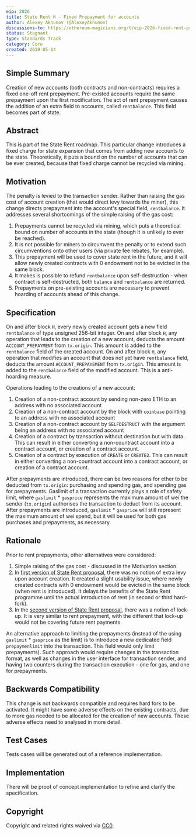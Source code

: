 ```yaml
---
eip: 2026
title: State Rent H - Fixed Prepayment for accounts
author: Alexey Akhunov (@AlexeyAkhunov)
discussions-to: https://ethereum-magicians.org/t/eip-2026-fixed-rent-prepayment-for-all-accounts-change-h-from-state-rent-v3-proposal/3273
status: Stagnant
type: Standards Track
category: Core
created: 2019-05-14
---
```


## Simple Summary
Creation of new accounts (both contracts and non-contracts) requires a fixed one-off rent prepayment. Pre-existed accounts require the same prepayment upon
the first modification. The act of rent prepayment causes the addition of an extra field to accounts, called `rentbalance`. This field becomes part of state.

## Abstract
This is part of the State Rent roadmap. This particular change introduces a fixed charge for state expansion that comes from adding new accounts to the state. Theoretically, it puts a bound on the number of accounts that can be ever created, because that fixed charge cannot be recycled via mining.

## Motivation
The penalty is levied to the transaction sender. Rather than raising the gas cost of account creation (that would direct levy towards the miner), this change directs prepayment into the account's special field, `rentbalance`. It addresses several shortcomings of the simple raising of the gas cost:
1. Prepayments cannot be recycled via mining, which puts a theoretical bound on number of accounts in the state (though it is unlikely to ever be reached).
2. It is not possible for miners to circumvent the penalty or to extend such circumventions onto other users (via private fee rebates, for example).
3. This prepayment will be used to cover state rent in the future, and it will allow newly created contracts with 0 endowment not to be evicted in the same block.
4. It makes is possible to refund `rentbalance` upon self-destruction - when contract is self-destructed, both `balance` and `rentbalance` are returned.
5. Prepayments on pre-existing accounts are necessary to prevent hoarding of accounts ahead of this change.

## Specification
On and after block `H`, every newly created account gets a new field `rentbalance` of type unsigned 256-bit integer.
On and after block `H`, any operation that leads to the creation of a new account, deducts the amount `ACCOUNT_PREPAYMENT` from `tx.origin`. This amount is added to the `rentbalance` field of the created account.
On and after block `H`, any operation that modifies an account that does not yet have `rentbalance` field, deducts the amount `ACCOUNT_PREPAYEMENT` from `tx.origin`. This amount is added to the `rentbalance` field of the modified account. This is a anti-hoarding measure.

Operations leading to the creations of a new account:
1. Creation of a non-contract account by sending non-zero ETH to an address with no associated account
2. Creation of a non-contract account by the block with `coinbase` pointing to an address with no associated account
3. Creation of a non-contract account by `SELFDESTRUCT` with the argument being an address with no associated account
4. Creation of a contract by transaction without destination but with data. This can result in either converting a non-countract account into a contract account, or creation of a contract account.
5. Creation of a contract by execution of `CREATE` or `CREATE2`. This can result in either converting a non-countract account into a contract account, or creation of a contract account.
 
After prepayments are introduced, there can be two reasons for ether to be deducted from `tx.origin`: purchasing and spending gas, and spending gas for prepayments. Gaslimit of a transaction currently plays a role of safety limit, where `gaslimit`  * `gasprice` represents the maximum amount of wei the sender (`tx.origin`) authorises the transaction to deduct from its account.
After prepayments are introduced, `gaslimit` * `gasprice` will still represent the maximum amount of wei spend, but it will be used for both gas purchases and prepayments, as necessary.

## Rationale
Prior to rent prepayments, other alternatives were considered:
1. Simple raising of the gas cost - discussed in the Motivation section.
1. In [first version of State Rent proposal](https://github.com/ledgerwatch/eth_state/blob/master/State_rent.pdf), there was no notion of extra levy upon account creation. It created a slight usability issue, where newly created contracts with 0 endowment would be evicted in the same block (when rent is introduced). It delays the benefits of the State Rent programme until the actual introduction of rent (in second or third hard-fork).
2. In the [second version of State Rent proposal](https://github.com/ledgerwatch/eth_state/blob/master/State_Rent_2.pdf), there was a notion of lock-up. It is very similar to rent prepayment, with the different that lock-up would not be covering future rent payments.

An alternative approach to limiting the prepayments (instead of the using `gaslimit` * `gasprice` as the limit) is to introduce a new dedicated field `prepaymenlimit` into the transaction. This field would only limit prepayments). Such approach would require changes in the transaction format, as well as changes in the user interface for transaction sender, and having two counters during the transaction execution - one for gas, and one for prepayments.

## Backwards Compatibility
This change is not backwards compatible and requires hard fork to be activated.
It might have some adverse effects on the existing contracts, due to more gas needed to be allocated for the creation of new accounts. These adverse effects need to analysed in more detail.

## Test Cases
Tests cases will be generated out of a reference implementation.

## Implementation
There will be proof of concept implementation to refine and clarify the specification.

## Copyright
Copyright and related rights waived via [CC0](../LICENSE.md).
